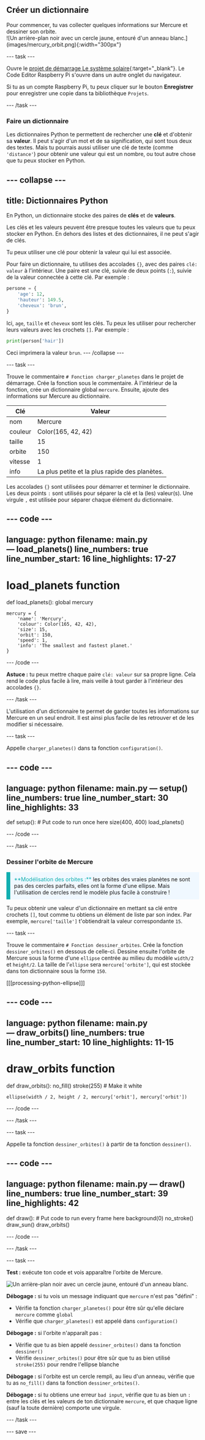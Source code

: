 ## Créer un dictionnaire

<div style="display: flex; flex-wrap: wrap">
<div style="flex-basis: 200px; flex-grow: 1; margin-right: 15px;">
Pour commencer, tu vas collecter quelques informations sur Mercure et dessiner son orbite.
</div>
<div>
![Un arrière-plan noir avec un cercle jaune, entouré d'un anneau blanc.](images/mercury_orbit.png){:width="300px"}
</div>
</div>

--- task ---

Ouvre le [projet de démarrage Le système solaire](https://editor.raspberrypi.org/en/projects/solar-system-starter){:target="_blank"}. Le Code Editor Raspberry Pi s'ouvre dans un autre onglet du navigateur.

Si tu as un compte Raspberry Pi, tu peux cliquer sur le bouton **Enregistrer** pour enregistrer une copie dans ta bibliothèque `Projets`.

--- /task ---

### Faire un dictionnaire

Les dictionnaires Python te permettent de rechercher une **clé** et d'obtenir sa **valeur**. Il peut s'agir d'un mot et de sa signification, qui sont tous deux des textes. Mais tu pourrais aussi utiliser une clé de texte (comme `'distance'`) pour obtenir une valeur qui est un nombre, ou tout autre chose que tu peux stocker en Python.

--- collapse ---
---
title: Dictionnaires Python
---

En Python, un dictionnaire stocke des paires de **clés** et de **valeurs**.

Les clés et les valeurs peuvent être presque toutes les valeurs que tu peux stocker en Python. En dehors des listes et des dictionnaires, il ne peut s'agir de clés.

Tu peux utiliser une clé pour obtenir la valeur qui lui est associée.

Pour faire un dictionnaire, tu utilises des accolades `{}`, avec des paires `clé: valeur` à l'intérieur. Une paire est une clé, suivie de deux points (`:`), suivie de la valeur connectée à cette clé. Par exemple :

```python
persone = {
    'age': 12,
    'hauteur': 149.5,
    'cheveux': 'brun',
}
```
Ici, `age`, `taille` et `cheveux` sont les clés. Tu peux les utiliser pour rechercher leurs valeurs avec les crochets `[]`. Par exemple :

```python
print(person['hair'])
```
Ceci imprimera la valeur `brun`. --- /collapse ---

--- task ---

Trouve le commentaire `# Fonction charger_planetes` dans le projet de démarrage. Crée la fonction sous le commentaire. À l'intérieur de la fonction, crée un dictionnaire global `mercure`. Ensuite, ajoute des informations sur Mercure au dictionnaire.

<table>
<thead>
  <tr>
    <th>Clé</th>
    <th>Valeur</th>
  </tr>
</thead>
<tbody>
  <tr>
    <td>nom</td>
    <td>Mercure</td>
  </tr>
  <tr>
    <td>couleur</td>
    <td>Color(165, 42, 42)</td>
  </tr>
  <tr>
    <td>taille</td>
    <td>15</td>
  </tr>
  <tr>
    <td>orbite</td>
    <td>150</td>
  </tr>
  <tr>
    <td>vitesse</td>
    <td>1</td>
  </tr>
  <tr>
    <td>info</td>
    <td>La plus petite et la plus rapide des planètes.</td>
  </tr>
</tbody>
</table>

Les accolades `{}` sont utilisées pour démarrer et terminer le dictionnaire. Les deux points `:` sont utilisés pour séparer la clé et la (les) valeur(s). Une virgule `,` est utilisée pour séparer chaque élément du dictionnaire.

--- code ---
---
language: python filename: main.py — load_planets() line_numbers: true line_number_start: 16
line_highlights: 17-27
---
# load_planets function
def load_planets(): global mercury

    mercury = {
        'name': 'Mercury',
        'colour': Color(165, 42, 42),
        'size': 15,
        'orbit': 150,
        'speed': 1,
        'info': 'The smallest and fastest planet.'
    }
--- /code ---

**Astuce :** tu peux mettre chaque paire `clé: valeur` sur sa propre ligne. Cela rend le code plus facile à lire, mais veille à tout garder à l'intérieur des accolades `{}`.

--- /task ---

L'utilisation d'un dictionnaire te permet de garder toutes les informations sur Mercure en un seul endroit. Il est ainsi plus facile de les retrouver et de les modifier si nécessaire.

--- task ---

Appelle `charger_planetes()` dans ta fonction `configuration()`.

--- code ---
---
language: python filename: main.py — setup() line_numbers: true line_number_start: 30
line_highlights: 33
---
def setup(): # Put code to run once here size(400, 400) load_planets()

--- /code ---

--- /task ---

### Dessiner l'orbite de Mercure

<p style="border-left: solid; border-width:10px; border-color: #0faeb0; background-color: aliceblue; padding: 10px;">
<span style="color: #0faeb0">**Modélisation des orbites :**</span> les orbites des vraies planètes ne sont pas des cercles parfaits, elles ont la forme d'une ellipse. Mais l'utilisation de cercles rend le modèle plus facile à construire !
</p>

Tu peux obtenir une valeur d'un dictionnaire en mettant sa clé entre crochets `[]`, tout comme tu obtiens un élément de liste par son index. Par exemple, `mercure['taille']` t'obtiendrait la valeur correspondante `15`.

--- task ---

Trouve le commentaire `# Fonction dessiner_orbites`. Crée la fonction `dessiner_orbites()` en dessous de celle-ci. Dessine ensuite l'orbite de Mercure sous la forme d'une `ellipse` centrée au milieu du modèle `width/2` et `height/2`. La taille de l'`ellipse` sera `mercure['orbite']`, qui est stockée dans ton dictionnaire sous la forme `150`.

[[[processing-python-ellipse]]]

--- code ---
---
language: python filename: main.py — draw_orbits() line_numbers: true line_number_start: 10
line_highlights: 11-15
---
# draw_orbits function
def draw_orbits(): no_fill() stroke(255)  # Make it white

    ellipse(width / 2, height / 2, mercury['orbit'], mercury['orbit'])

--- /code ---

--- /task ---

--- task ---

Appelle ta fonction `dessiner_orbites()` à partir de ta fonction `dessiner()`.

--- code ---
---
language: python filename: main.py — draw() line_numbers: true line_number_start: 39
line_highlights: 42
---
def draw(): # Put code to run every frame here background(0) no_stroke() draw_sun() draw_orbits()

--- /code ---

--- /task ---

--- task ---

 **Test :** exécute ton code et vois apparaître l'orbite de Mercure.

![Un arrière-plan noir avec un cercle jaune, entouré d'un anneau blanc.](images/mercury_orbit.png)

**Débogage :** si tu vois un message indiquant que `mercure` n'est pas "défini" :
 - Vérifie ta fonction `charger_planetes()` pour être sûr qu'elle déclare `mercure` comme `global`
 - Vérifie que `charger_planetes()` est appelé dans `configuration()`

**Débogage :** si l'orbite n'apparaît pas :
 - Vérifie que tu as bien appelé `dessiner_orbites()` dans ta fonction `dessiner()`
 - Vérifie `dessiner_orbites()` pour être sûr que tu as bien utilisé `stroke(255)` pour rendre l'ellipse blanche

**Débogage :** si l'orbite est un cercle rempli, au lieu d'un anneau, vérifie que tu as `no_fill()` dans ta fonction `dessiner_orbites()`.

**Débogage :** si tu obtiens une erreur `bad input`, vérifie que tu as bien un `:` entre les clés et les valeurs de ton dictionnaire `mercure`, et que chaque ligne (sauf la toute dernière) comporte une virgule.

--- /task ---

--- save ---


